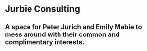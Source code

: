 # Jurbie Consulting

## A space for Peter Jurich and Emily Mabie to mess around with their common and complimentary interests.
